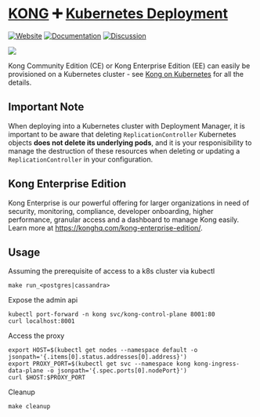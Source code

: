 # [KONG][website-url] :heavy_plus_sign: [Kubernetes Deployment](http://kubernetes.io/)

[![Website][website-badge]][website-url]
[![Documentation][documentation-badge]][documentation-url]
[![Discussion][discussion-badge]][discussion-url]

[![][kong-logo]][website-url]

Kong Community Edition (CE) or Kong Enterprise Edition (EE) can easily be provisioned 
on a Kubernetes cluster - see [Kong on Kubernetes](https://getkong.org/install/kubernetes/) for all the details.

## Important Note

When deploying into a Kubernetes cluster with Deployment Manager, it is
important to be aware that deleting `ReplicationController` Kubernetes objects
**does not delete its underlying pods**, and it is your responisibility to
manage the destruction of these resources when deleting or updating a
`ReplicationController` in your configuration.

## Kong Enterprise Edition

Kong Enterprise is our powerful offering for larger organizations in need of security, monitoring, 
compliance, developer onboarding, higher performance, granular access and a dashboard to manage 
Kong easily. Learn more at https://konghq.com/kong-enterprise-edition/.

## Usage

Assuming the prerequisite of access to a k8s cluster via kubectl

```
make run_<postgres|cassandra>
```

Expose the admin api
```
kubectl port-forward -n kong svc/kong-control-plane 8001:80
curl localhost:8001
```

Access the proxy
```
export HOST=$(kubectl get nodes --namespace default -o jsonpath='{.items[0].status.addresses[0].address}')
export PROXY_PORT=$(kubectl get svc --namespace kong kong-ingress-data-plane -o jsonpath='{.spec.ports[0].nodePort}')
curl $HOST:$PROXY_PORT
```

Cleanup
```
make cleanup
```

[kong-logo]: https://konghq.com/wp-content/uploads/2017/10/kong-cover@2x-1.png
[website-url]: https://konghq.com/
[website-badge]: https://img.shields.io/badge/GETKong.org-Learn%20More-43bf58.svg
[documentation-url]: https://getkong.org/docs/
[documentation-badge]: https://img.shields.io/badge/Documentation-Read%20Online-green.svg
[discussion-badge]: https://img.shields.io/badge/Discuss-Join%20Kong%20Nation-blue.svg
[discussion-url]: https://discuss.konghq.com/
